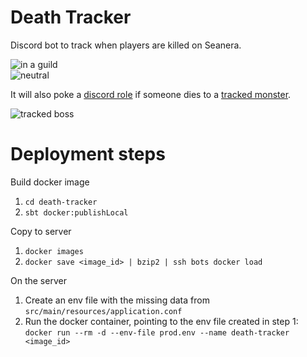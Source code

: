 # Death Tracker

Discord bot to track when players are killed on Seanera.    

![in a guild](https://i.imgur.com/6KAvSjh.png)   
![neutral](https://i.imgur.com/FEymk3w.png)

It will also poke a [discord role](https://github.com/Leo32onGIT/death-tracker/blob/seanera/death-tracker/src/main/resources/application.conf#L5) if someone dies to a [tracked monster](https://github.com/Leo32onGIT/death-tracker/blob/seanera/death-tracker/src/main/resources/application.conf#L7).

![tracked boss](https://i.imgur.com/cXF8r8j.png)

# Deployment steps

Build docker image  
1. `cd death-tracker`
1. `sbt docker:publishLocal`

Copy to server  
1. `docker images`
1. `docker save <image_id> | bzip2 | ssh bots docker load`

On the server
1. Create an env file with the missing data from `src/main/resources/application.conf`
1. Run the docker container, pointing to the env file created in step 1: `docker run --rm -d --env-file prod.env --name death-tracker <image_id>`
